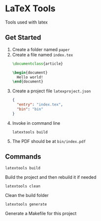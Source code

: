# LaTeX Tools

Tools used with latex

## Get Started

1. Create a folder named `paper`
2. Create a file named `index.tex`
   ```tex
   \documentclass{article}

   \begin{document}
     Hello world!
   \end{document}
   ```
3. Create a project file `latexproject.json`
   ```json
   {
     "entry": "index.tex",
     "bin": "bin"
   }
   ```
4. Invoke in command line
   ```
   latextools build
   ```
5. The PDF should be at `bin/index.pdf`

## Commands

```
latextools build
```

Build the project and then rebuild it if needed


```
latextools clean
```

Clean the build folder

```
latextools generate
```

Generate a Makefile for this project
